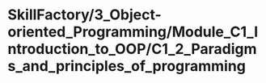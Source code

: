 # SkillFactory/3_Object-oriented_Programming/Module_C1_Introduction_to_OOP/C1_2_Paradigms_and_principles_of_programming
